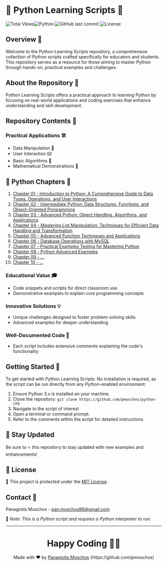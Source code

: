 # 🐍 Python Learning Scripts 🐍
 
![Total Views](https://views.whatilearened.today/views/github/pmoschos/python-CF6.svg)![Python](https://img.shields.io/badge/language-Python-blue.svg) ![GitHub last commit](https://img.shields.io/github/last-commit/pmoschos/python-CF6) ![License](https://img.shields.io/badge/license-MIT-green.svg)
 
## Overview 🌟
Welcome to the Python Learning Scripts repository, a comprehensive collection of Python scripts crafted specifically for educators and students. This repository serves as a resource for those aiming to master Python through hands-on, practical examples and challenges.
 
## About the Repository 📖
Python Learning Scripts offers a practical approach to learning Python by focusing on real-world applications and coding exercises that enhance understanding and skill development.
 
## Repository Contents 📂
### Practical Applications 🛠️
- Data Manipulation 🔢
- User Interaction ⌨️
- Basic Algorithms 🔄
- Mathematical Demonstrations 📏
 
## 🐍 Python Chapters 📄
01. <a href="https://github.com/pmoschos/python-CF6/tree/main/chapter01" title="Chapter 01">Chapter 01 - Introduction to Python: A Comprehensive Guide to Data Types, Operations, and User Interactions</a></td>
02. <a href="https://github.com/pmoschos/python-CF6/tree/main/chapter02" title="Chapter 02">Chapter 02 - Intermediate Python: Data Structures, Functions, and Object-Oriented Programming</a></td>
03. <a href="https://github.com/pmoschos/python-CF6/tree/main/chapter03" title="Chapter 03">Chapter 03 - Advanced Python: Object Handling, Algorithms, and Applications</a></td>
04. <a href="https://github.com/pmoschos/python-CF6/tree/main/chapter04" title="Chapter 04">Chapter 04 - Mastering List Manipulation: Techniques for Efficient Data Handling and Transformation</a></td>
05. <a href="https://github.com/pmoschos/python-CF6/tree/main/chapter05" title="Chapter 05">Chapter 05 - Advanced Function Techniques and Applications</a></td>
06. <a href="https://github.com/pmoschos/python-CF6/tree/main/chapter06" title="Chapter 06">Chapter 06 - Database Operations with MySQL</a></td>
07. <a href="https://github.com/pmoschos/python-CF6/tree/main/chapter07" title="Chapter 07">Chapter 07 - Practical Examples Testing for Mastering Python</a></td>
08. <a href="https://github.com/pmoschos/python-CF6/tree/main/chapter08" title="Chapter 07">Chapter 08 - Python Advanced Examples</a></td>
09. <a href="" title="Chapter 09">Chapter 09 - ...</a></td>
10. <a href="" title="Chapter 10">Chapter 10 - ...</a></td>
 
### Educational Value 🎓
- Code snippets and scripts for direct classroom use
- Demonstrative examples to explain core programming concepts
 
### Innovative Solutions 💡
- Unique challenges designed to foster problem-solving skills
- Advanced examples for deeper understanding
 
### Well-Documented Code 📄
- Each script includes extensive comments explaining the code's functionality
 
## Getting Started 🚀
To get started with Python Learning Scripts:
No installation is required, as the script can be run directly from any Python-enabled environment:
1. Ensure Python 3.x is installed on your machine.
2. Clone the repository: `git clone https://github.com/pmoschos/python-CF6`
3. Navigate to the script of interest
4. Open a terminal or command prompt.
5. Refer to the comments within the script for detailed instructions
 
## 📢 Stay Updated

Be sure to ⭐ this repository to stay updated with new examples and enhancements!

## 📄 License
🔐 This project is protected under the [MIT License](https://mit-license.org/).


## Contact 📧
Panagiotis Moschos - pan.moschos86@gmail.com

🔗 *Note: This is a Python script and requires a Python interpreter to run.*

---
<h1 align=center>Happy Coding 👨‍💻 </h1>

<p align="center">
  Made with ❤️ by 
  <a href="https://www.linkedin.com/in/panagiotis-moschos" target="_blank">
  Panagiotis Moschos</a> (https://github.com/pmoschos)
</p>